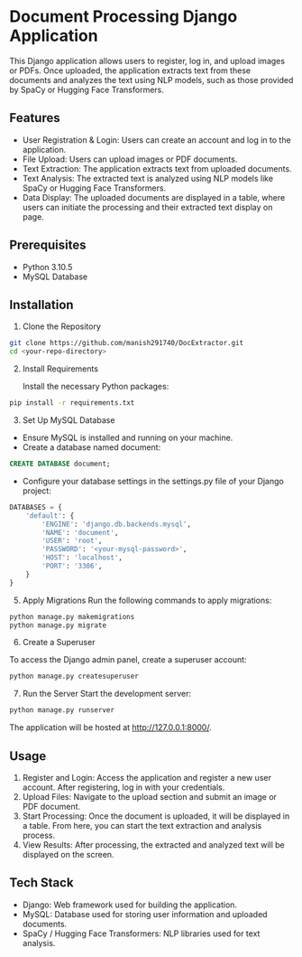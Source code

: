 
# Document Processing Django Application

This Django application allows users to register, log in, and upload images or PDFs. Once uploaded, the application extracts text from these documents and analyzes the text using NLP models, such as those provided by SpaCy or Hugging Face Transformers.


## Features

- User Registration & Login: Users can create an account and log in to the application.
- File Upload: Users can upload images or PDF documents.
- Text Extraction: The application extracts text from uploaded documents.
- Text Analysis: The extracted text is analyzed using NLP models like SpaCy or Hugging Face Transformers.
- Data Display: The uploaded documents  are displayed in a table, where users can initiate the processing and their extracted text display on page.


## Prerequisites

- Python 3.10.5
- MySQL Database
## Installation

1. Clone the Repository

```bash
git clone https://github.com/manish291740/DocExtractor.git
cd <your-repo-directory>
```

2. Install Requirements

    Install the necessary Python packages:
    
```bash
pip install -r requirements.txt

```
 3. Set Up MySQL Database   

 - Ensure MySQL is installed and running on your machine.
- Create a database named document:

```sql
CREATE DATABASE document;
```
-   Configure your database settings in the settings.py file of your Django project:

```python
DATABASES = {
    'default': {
        'ENGINE': 'django.db.backends.mysql',
        'NAME': 'document',
        'USER': 'root',
        'PASSWORD': '<your-mysql-password>',
        'HOST': 'localhost',
        'PORT': '3306',
    }
}

```

5. Apply Migrations
 Run the following commands to apply migrations:

 ```bash
 python manage.py makemigrations
python manage.py migrate

 ```

 6. Create a Superuser

 To access the Django admin panel, create a superuser account:

 ```bash
 python manage.py createsuperuser
```

7. Run the Server
Start the development server:

```bash
python manage.py runserver
```
The application will be hosted at http://127.0.0.1:8000/.



## Usage

1. Register and Login: Access the application and register a new user account. After registering, log in with your credentials.
2. Upload Files: Navigate to the upload section and submit an image or PDF document.
3. Start Processing: Once the document is uploaded, it will be displayed in a table. From here, you can start the text extraction and analysis process.
4. View Results: After processing, the extracted and analyzed text will be displayed on the screen.



## Tech Stack

- Django: Web framework used for building the application.
- MySQL: Database used for storing user information and uploaded documents.
- SpaCy / Hugging Face Transformers: NLP libraries used for text analysis.

